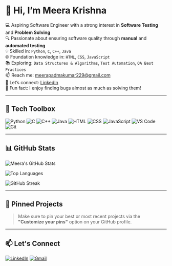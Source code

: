 # 👋 Hi, I’m Meera Krishna

💻 Aspiring Software Engineer with a strong interest in **Software Testing** and **Problem Solving**  
🔍 Passionate about ensuring software quality through **manual** and **automated testing**  
💡 Skilled in: `Python`, `C`, `C++`, `Java`  
🌐 Foundation knowledge in: `HTML`, `CSS`, `JavaScript`  
📚 Exploring: `Data Structures & Algorithms`, `Test Automation`, `QA Best Practices`  
📫 Reach me: [meerapadmakumar229@gmail.com](mailto:meerapadmakumar229@gmail.com)  
🔗 Let’s connect: [LinkedIn](https://www.linkedin.com/in/meera-krishna)  
🧠 Fun fact: I enjoy finding bugs almost as much as solving them!

---

## 🧰 Tech Toolbox

![Python](https://img.shields.io/badge/Python-blue?style=for-the-badge&logo=python)
![C](https://img.shields.io/badge/C-lightgrey?style=for-the-badge&logo=c)
![C++](https://img.shields.io/badge/C++-blue?style=for-the-badge&logo=c%2B%2B)
![Java](https://img.shields.io/badge/Java-red?style=for-the-badge&logo=java)
![HTML](https://img.shields.io/badge/HTML-orange?style=for-the-badge&logo=html5)
![CSS](https://img.shields.io/badge/CSS-blue?style=for-the-badge&logo=css3)
![JavaScript](https://img.shields.io/badge/JavaScript-yellow?style=for-the-badge&logo=javascript)
![VS Code](https://img.shields.io/badge/VSCode-007ACC?style=for-the-badge&logo=visual-studio-code)
![Git](https://img.shields.io/badge/Git-F05032?style=for-the-badge&logo=git)

---

## 📊 GitHub Stats

![Meera's GitHub Stats](https://github-readme-stats.vercel.app/api?username=Meera-Krishna&show_icons=true&theme=radical)

![Top Languages](https://github-readme-stats.vercel.app/api/top-langs/?username=Meera-Krishna&layout=compact&theme=radical)

![GitHub Streak](https://github-readme-streak-stats.herokuapp.com?user=Meera-Krishna&theme=radical)




---

## 📌 Pinned Projects

> Make sure to pin your best or most recent projects via the **"Customize your pins"** option on your GitHub profile.

---

## 📫 Let's Connect

[![LinkedIn](https://img.shields.io/badge/LinkedIn-blue?style=for-the-badge&logo=linkedin)](https://linkedin.com/in/meera-krishna)
[![Gmail](https://img.shields.io/badge/Gmail-D14836?style=for-the-badge&logo=gmail&logoColor=white)](mailto:meerapadmakumar229@gmail.com)

